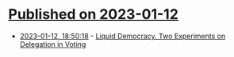 # [Published on 2023-01-12](index.md)

* [2023-01-12, 18:50:18](https://news.ycombinator.com/item?id=34358510) - [Liquid Democracy. Two Experiments on Delegation in Voting](https://www.nber.org/papers/w30794)
